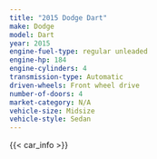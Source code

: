 ```yaml
---
title: "2015 Dodge Dart"
make: Dodge
model: Dart
year: 2015
engine-fuel-type: regular unleaded
engine-hp: 184
engine-cylinders: 4
transmission-type: Automatic
driven-wheels: Front wheel drive
number-of-doors: 4
market-category: N/A
vehicle-size: Midsize
vehicle-style: Sedan
---
```


{{< car_info >}}
